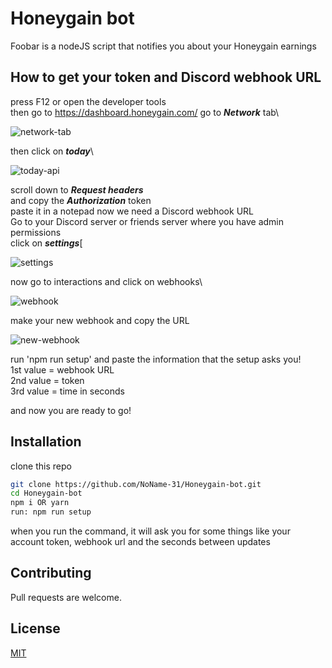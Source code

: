 # Honeygain bot

Foobar is a nodeJS script that notifies you about your Honeygain earnings

## How to get your token and Discord webhook URL
press F12 or open the developer tools\
then go to https://dashboard.honeygain.com/
go to ***Network*** tab\

![network-tab](https://i.ibb.co/FghbN92/network.png)

then click on ***today***\

![today-api](https://i.ibb.co/HHgMGkp/earnings.png)

scroll down to ***Request headers***\
and copy the ***Authorization*** token\
paste it in a notepad
now we need a Discord webhook URL\
Go to your Discord server or friends server where you have admin permissions\
click on ***settings***[

![settings](https://i.ibb.co/YP0cwD0/settings.png)

now go to interactions and click on webhooks\

![webhook](https://i.ibb.co/850ZbCT/webhook.png)

make your new webhook and copy the URL

![new-webhook](https://i.ibb.co/ykPGB0j/webhook-New.png)


run 'npm run setup' and paste the information that the setup asks you!\
1st value = webhook URL\
2nd value = token\
3rd value = time in seconds

and now you are ready to go!

## Installation

clone this repo

```bash
git clone https://github.com/NoName-31/Honeygain-bot.git
cd Honeygain-bot
npm i OR yarn
run: npm run setup
```
when you run the command, it will ask you for some things like your account token, webhook url and the seconds between updates

## Contributing
Pull requests are welcome.

## License
[MIT](https://choosealicense.com/licenses/mit/)
